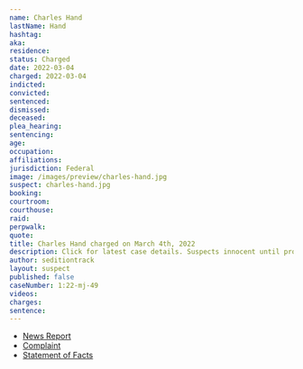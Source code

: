 ```yaml
---
name: Charles Hand
lastName: Hand
hashtag:
aka:
residence:
status: Charged
date: 2022-03-04
charged: 2022-03-04
indicted:
convicted:
sentenced:
dismissed:
deceased:
plea_hearing:
sentencing:
age:
occupation:
affiliations:
jurisdiction: Federal
image: /images/preview/charles-hand.jpg
suspect: charles-hand.jpg
booking:
courtroom:
courthouse:
raid:
perpwalk:
quote:
title: Charles Hand charged on March 4th, 2022
description: Click for latest case details. Suspects innocent until proven guilty.
author: seditiontrack
layout: suspect
published: false
caseNumber: 1:22-mj-49
videos:
charges:
sentence:
---
```

- [News Report]()
- [Complaint](https://www.justice.gov/usao-dc/case-multi-defendant/file/1482876/download)
- [Statement of Facts](https://www.justice.gov/usao-dc/case-multi-defendant/file/1482881/download)
